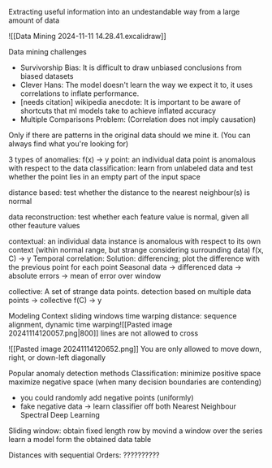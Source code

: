 Extracting useful information into an undestandable way from a large amount of data

![[Data Mining 2024-11-11 14.28.41.excalidraw]]

Data mining challenges
- Survivorship Bias: It is difficult to draw unbiased conclusions from biased datasets
- Clever Hans: The model doesn't learn the way we expect it to, it uses correlations to inflate performance.
- \[needs citation\] wikipedia anecdote: It is important to be aware of shortcuts that ml models take to achieve inflated accuracy
- Multiple Comparisons Problem: (Correlation does not imply causation)

Only if there are patterns in the original data should we mine it. (You can always find what you're looking for)

3 types of anomalies:
f(x) -> y
point: an individual data point is anomalous with respect to the data
classification: learn from unlabeled data and test whether the point lies in an empty part of the input space

distance based: test whether the distance to the nearest neighbour(s) is normal

data reconstruction: test whether each feature value is normal, given all other feauture values

	
	
contextual: an individual data instance is anomalous with respect to its own context
(within normal range, but strange considering surrounding data)
f(x, C) -> y
Temporal correlation: 
Solution: differencing; plot the difference with the previous point for each point
Seasonal data -> differenced data -> absolute errors -> mean of error over window

collective: A set of strange data points. detection based on multiple data points -> collective f(C) -> y

Modeling Context
sliding windows
time warping distance: sequence alignment, dynamic time warping![[Pasted image 20241114120057.png|800]]
lines are not allowed to cross

![[Pasted image 20241114120652.png]]
You are only allowed to move down, right, or down-left diagonally

Popular anomaly detection methods
Classification: minimize positive space maximize negative space (when many decision boundaries are contending)
- you could randomly add negative points (uniformly)
- fake negative data -> learn classifier off both
Nearest Neighbour
Spectral
Deep Learning


Sliding window:
obtain fixed length row by movind a window over the series
learn a model form the obtained data table

Distances with sequential Orders:
??????????